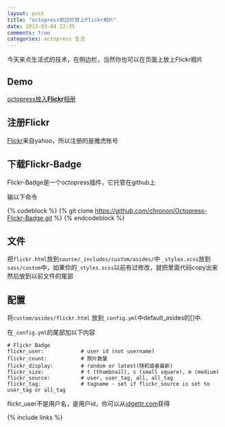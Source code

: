 ```yaml
---
layout: post
title: "octopress侧边栏放上Flickr相片"
date: 2013-03-04 22:35
comments: true
categories: octopress 生活
---
```


今天来点生活式的技术，在侧边栏，当然你也可以在页面上放上Flickr相片

## Demo

[octopress放入**Flickr**相册](http://boia.github.com/blog/archives/)

<!-- more -->

## 注册Flickr


[Flickr](http://www.flickr.com/)来自yahoo，所以注册的是雅虎账号


## 下载Flickr-Badge

Flickr-Badge是一个octopress插件，它托管在github上

输以下命令

{% codeblock %}
  &#123;% git clone https://github.com/chronon/Octopress-Flickr-Badge.git %}
{% endcodeblock %}


## 文件

 把`flickr.html`放到`source/_includes/custom/asides/`中 
`_styles.scss`放到 `sass/custom`中，如果你的`_styles.scss`以前有过修改，就把里面代码copy出来然后放到以前文件的尾部


## 配置

将`custom/asides/flickr.html` 放到`_config.yml`中default_asides的[]中.

在`_config.yml`的尾部加以下内容

```
# Flickr Badge
flickr_user:            # user id (not username)
flickr_count:           # 照片数量
flickr_display:         # random or latest(随机或者最新)
flickr_size:            # t (thumbnail), s (small square), m (medium)
flickr_source:          # user, user_tag, all, all_tag
flickr_tag:             # tagname - set if flickr_source is set to user_tag or all_tag
```

flickr_user不是用户名，是用户id，你可以从[idgettr.com](http://idgettr.com/)获得

{% include links %}